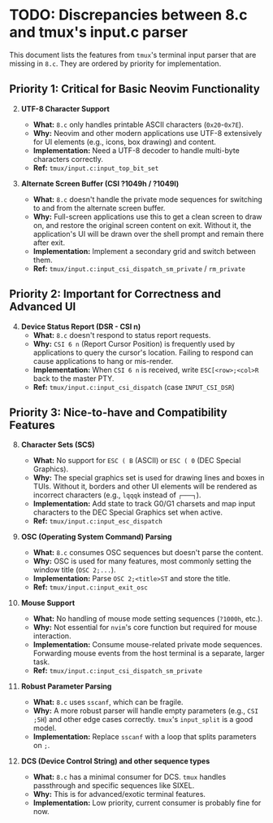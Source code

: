 # TODO: Discrepancies between 8.c and tmux's input.c parser

This document lists the features from `tmux`'s terminal input parser that are missing in `8.c`. They are ordered by priority for implementation.

## Priority 1: Critical for Basic Neovim Functionality

2.  **UTF-8 Character Support**
    - **What:** `8.c` only handles printable ASCII characters (`0x20`-`0x7E`).
    - **Why:** Neovim and other modern applications use UTF-8 extensively for UI elements (e.g., icons, box drawing) and content.
    - **Implementation:** Need a UTF-8 decoder to handle multi-byte characters correctly.
    - **Ref:** `tmux/input.c:input_top_bit_set`

3.  **Alternate Screen Buffer (CSI ?1049h / ?1049l)**
    - **What:** `8.c` doesn't handle the private mode sequences for switching to and from the alternate screen buffer.
    - **Why:** Full-screen applications use this to get a clean screen to draw on, and restore the original screen content on exit. Without it, the application's UI will be drawn over the shell prompt and remain there after exit.
    - **Implementation:** Implement a secondary grid and switch between them.
    - **Ref:** `tmux/input.c:input_csi_dispatch_sm_private` / `rm_private`

## Priority 2: Important for Correctness and Advanced UI

4.  **Device Status Report (DSR - CSI n)**
    - **What:** `8.c` doesn't respond to status report requests.
    - **Why:** `CSI 6 n` (Report Cursor Position) is frequently used by applications to query the cursor's location. Failing to respond can cause applications to hang or mis-render.
    - **Implementation:** When `CSI 6 n` is received, write `ESC[<row>;<col>R` back to the master PTY.
    - **Ref:** `tmux/input.c:input_csi_dispatch` (case `INPUT_CSI_DSR`)

## Priority 3: Nice-to-have and Compatibility Features

8.  **Character Sets (SCS)**
    - **What:** No support for `ESC ( B` (ASCII) or `ESC ( 0` (DEC Special Graphics).
    - **Why:** The special graphics set is used for drawing lines and boxes in TUIs. Without it, borders and other UI elements will be rendered as incorrect characters (e.g., `lqqqk` instead of `┌───┐`).
    - **Implementation:** Add state to track G0/G1 charsets and map input characters to the DEC Special Graphics set when active.
    - **Ref:** `tmux/input.c:input_esc_dispatch`

9.  **OSC (Operating System Command) Parsing**
    - **What:** `8.c` consumes OSC sequences but doesn't parse the content.
    - **Why:** OSC is used for many features, most commonly setting the window title (`OSC 2;...`).
    - **Implementation:** Parse `OSC 2;<title>ST` and store the title.
    - **Ref:** `tmux/input.c:input_exit_osc`

10. **Mouse Support**
    - **What:** No handling of mouse mode setting sequences (`?1000h`, etc.).
    - **Why:** Not essential for `nvim`'s core function but required for mouse interaction.
    - **Implementation:** Consume mouse-related private mode sequences. Forwarding mouse events from the host terminal is a separate, larger task.
    - **Ref:** `tmux/input.c:input_csi_dispatch_sm_private`

11. **Robust Parameter Parsing**
    - **What:** `8.c` uses `sscanf`, which can be fragile.
    - **Why:** A more robust parser will handle empty parameters (e.g., `CSI ;5H`) and other edge cases correctly. `tmux`'s `input_split` is a good model.
    - **Implementation:** Replace `sscanf` with a loop that splits parameters on `;`.

12. **DCS (Device Control String) and other sequence types**
    - **What:** `8.c` has a minimal consumer for DCS. `tmux` handles passthrough and specific sequences like SIXEL.
    - **Why:** This is for advanced/exotic terminal features.
    - **Implementation:** Low priority, current consumer is probably fine for now.
